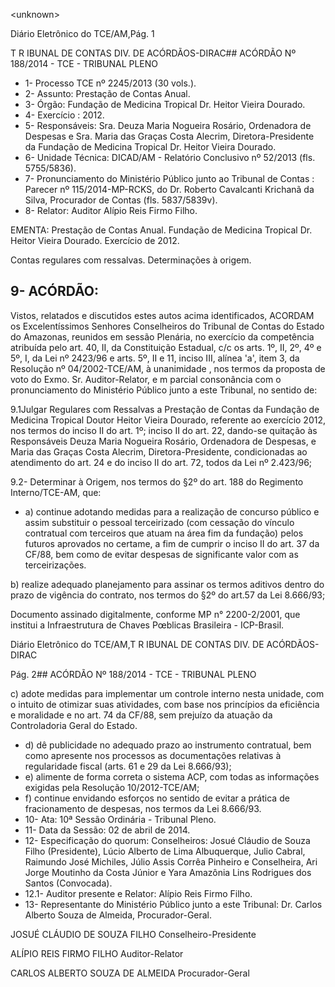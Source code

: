 &lt;unknown&gt;

Diário Eletrônico do TCE/AM,Pág. 1

T R IBUNAL DE CONTAS DIV. DE ACÓRDÃOS-DIRAC## ACÓRDÃO Nº 188/2014 - TCE - TRIBUNAL PLENO

- 1- Processo TCE nº 2245/2013 (30 vols.).
- 2- Assunto: Prestação de Contas Anual.
- 3- Órgão: Fundação de Medicina Tropical Dr. Heitor Vieira Dourado.
- 4- Exercício : 2012.
- 5- Responsáveis: Sra. Deuza Maria Nogueira Rosário, Ordenadora de Despesas e Sra. Maria das Graças Costa Alecrim, Diretora-Presidente da Fundação de  Medicina Tropical Dr. Heitor Vieira Dourado.
- 6- Unidade Técnica: DICAD/AM - Relatório Conclusivo nº 52/2013 (fls. 5755/5836).
- 7-  Pronunciamento  do  Ministério  Público  junto  ao  Tribunal  de  Contas :  Parecer  nº 115/2014-MP-RCKS, do Dr. Roberto Cavalcanti Krichanã da Silva, Procurador de Contas (fls. 5837/5839v).
- 8- Relator: Auditor Alípio Reis Firmo Filho.

EMENTA: Prestação de Contas Anual. Fundação  de  Medicina  Tropical  Dr.  Heitor Vieira Dourado. Exercício de 2012.

Contas regulares com ressalvas. Determinações à origem.

## 9- ACÓRDÃO:

Vistos, relatados e discutidos estes autos acima identificados,  ACORDAM os Excelentíssimos  Senhores  Conselheiros do Tribunal de Contas do Estado do Amazonas, reunidos em sessão Plenária, no exercício da competência atribuída pelo  art. 40, II, da Constituição Estadual, c/c os arts. 1º, II, 2º, 4º e 5º, I, da Lei nº 2423/96 e arts. 5º, II  e  11,  inciso  III,  alínea  'a',  item  3,  da  Resolução  nº  04/2002-TCE/AM, à  unanimidade , nos termos da proposta de voto do Exmo. Sr. Auditor-Relator, e m parcial consonância com o pronunciamento do Ministério Público junto a este Tribunal, no sentido de:

9.1Julgar Regulares com  Ressalvas a Prestação de Contas da Fundação de Medicina Tropical Doutor Heitor Vieira Dourado, referente ao exercício 2012, nos termos do inciso II do art. 1º; inciso II do art. 22, dando-se quitação às Responsáveis Deuza  Maria  Nogueira  Rosário,  Ordenadora  de  Despesas,  e  Maria  das  Graças  Costa Alecrim, Diretora-Presidente, condicionadas ao atendimento do art. 24 e do inciso II do art. 72, todos da Lei nº 2.423/96;

9.2- Determinar à Origem, nos termos do §2º do art. 188 do Regimento Interno/TCE-AM, que:

- a)  continue  adotando  medidas  para  a  realização  de  concurso  público  e assim substituir o pessoal terceirizado (com cessação do vínculo contratual com terceiros que atuam na área fim da fundação) pelos futuros aprovados no certame, a fim de cumprir o inciso II do art. 37 da CF/88, bem como de evitar despesas de significante valor com as terceirizações.

b) realize adequado planejamento para assinar os termos aditivos dentro do prazo de vigência do contrato, nos termos do §2º do art.57 da Lei 8.666/93;

Documento assinado digitalmente, conforme MP n° 2200-2/2001, que institui a Infraestrutura de Chaves Pœblicas Brasileira - ICP-Brasil.

Diário Eletrônico do TCE/AM,T R IBUNAL DE CONTAS DIV. DE ACÓRDÃOS-DIRAC

Pág. 2## ACÓRDÃO Nº 188/2014 - TCE - TRIBUNAL PLENO

c) adote medidas para implementar um  controle interno nesta unidade, com o intuito de otimizar suas atividades, com base nos princípios da eficiência e moralidade e no art. 74 da CF/88, sem prejuízo da atuação da Controladoria Geral do Estado.

- d) dê publicidade no adequado prazo ao instrumento contratual, bem como apresente nos processos as documentações relativas à regularidade fiscal (arts. 61 e 29 da Lei 8.666/93);
- e)  alimente  de  forma  correta  o  sistema  ACP,  com  todas  as  informações exigidas pela Resolução 10/2012-TCE/AM;
- f) continue envidando esforços no sentido de evitar a prática de fracionamento de despesas, nos termos da Lei 8.666/93.
- 10- Ata: 10ª Sessão Ordinária - Tribunal Pleno.
- 11- Data da Sessão: 02 de abril de 2014.
- 12- Especificação do quorum: Conselheiros: Josué Cláudio de Souza Filho (Presidente), Lúcio  Alberto  de  Lima  Albuquerque,  Julio  Cabral,  Raimundo  José  Michiles,  Júlio  Assis Corrêa Pinheiro e Conselheira, Ari Jorge Moutinho da Costa Júnior e  Yara Amazônia Lins Rodrigues dos Santos (Convocada).
- 12.1- Auditor presente e Relator: Alípio Reis Firmo Filho.
- 13-  Representante  do  Ministério  Público  junto  a  este  Tribunal: Dr. Carlos  Alberto Souza de Almeida, Procurador-Geral.

JOSUÉ CLÁUDIO DE SOUZA FILHO Conselheiro-Presidente

ALÍPIO REIS FIRMO FILHO Auditor-Relator

CARLOS ALBERTO SOUZA DE ALMEIDA Procurador-Geral